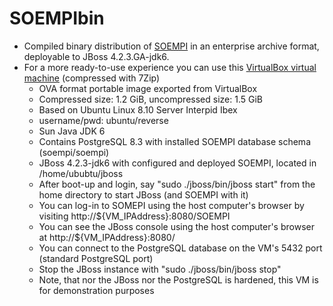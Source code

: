 SOEMPIbin
=========

* Compiled binary distribution of [SOEMPI](http://github.com/MrCsabaToth/SOEMPI/) in an enterprise archive format, deployable to JBoss 4.2.3.GA-jdk6.
* For a more ready-to-use experience you can use this [VirtualBox virtual machine](http://hiplab.org/projects/soempi/bin/SOEMPIVM.7z) (compressed with 7Zip)
  * OVA format portable image exported from VirtualBox
  * Compressed size: 1.2 GiB, uncompressed size: 1.5 GiB
  * Based on Ubuntu Linux 8.10 Server Interpid Ibex
  * username/pwd: ubuntu/reverse
  * Sun Java JDK 6
  * Contains PostgreSQL 8.3 with installed SOEMPI database schema (soempi/soempi)
  * JBoss 4.2.3-jdk6 with configured and deployed SOEMPI, located in /home/ububtu/jboss
  * After boot-up and login, say "sudo ./jboss/bin/jboss start" from the home directory to start JBoss (and SOEMPI with it)
  * You can log-in to SOMEPI using the host computer's browser by visiting http://${VM_IPAddress}:8080/SOEMPI
  * You can see the JBoss console using the host computer's browser at http://${VM_IPAddress}:8080/
  * You can connect to the PostgreSQL database on the VM's 5432 port (standard PostgreSQL port)
  * Stop the JBoss instance with "sudo ./jboss/bin/jboss stop"
  * Note, that nor the JBoss nor the PostgreSQL is hardened, this VM is for demonstration purposes

